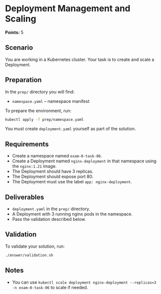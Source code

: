 # Deployment Management and Scaling

**Points:** 5

## Scenario
You are working in a Kubernetes cluster. Your task is to create and scale a Deployment.

## Preparation
In the `prep/` directory you will find:
- `namespace.yaml` – namespace manifest

To prepare the environment, run:

```sh
kubectl apply -f prep/namespace.yaml
```

You must create `deployment.yaml` yourself as part of the solution.

## Requirements
- Create a namespace named `exam-0-task-06`.
- Create a Deployment named `nginx-deployment` in that namespace using the `nginx:1.21` image.
- The Deployment should have 3 replicas.
- The Deployment should expose port 80.
- The Deployment must use the label `app: nginx-deployment`.

## Deliverables
- `deployment.yaml` in the `prep/` directory.
- A Deployment with 3 running nginx pods in the namespace.
- Pass the validation described below.

## Validation
To validate your solution, run:

```sh
./answer/validation.sh
```

## Notes
- You can use `kubectl scale deployment nginx-deployment --replicas=3 -n exam-0-task-06` to scale if needed.
